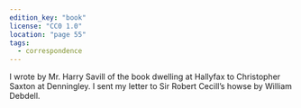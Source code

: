 ```yaml
---
edition_key: "book"
license: "CC0 1.0"
location: "page 55"
tags:
  - correspondence
---
```

I wrote by Mr. Harry
Savill of the book dwelling at Hallyfax to Christopher Saxton at
Denningley. I sent my letter to Sir Robert Cecill’s howse by
William Debdell.

